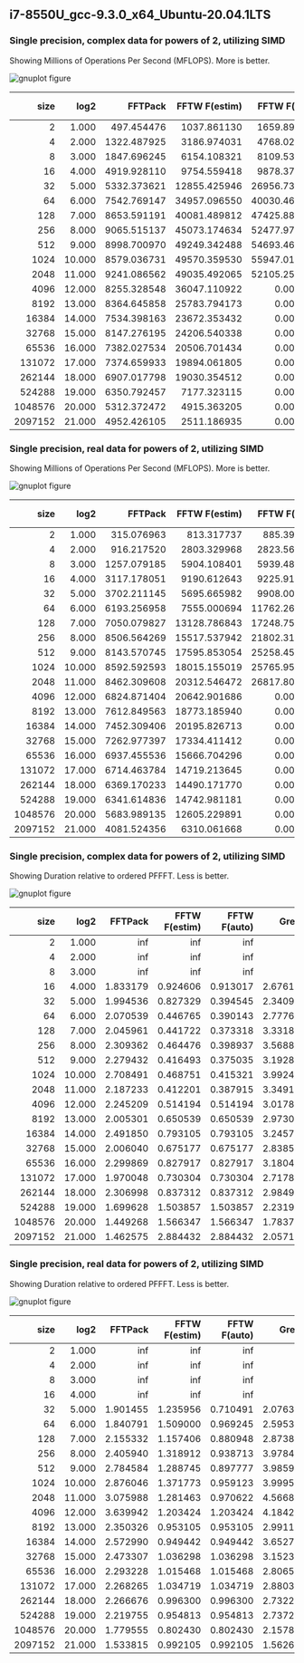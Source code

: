 
## i7-8550U_gcc-9.3.0_x64_Ubuntu-20.04.1LTS

### Single precision, complex data for powers of 2, utilizing SIMD

Showing Millions of Operations Per Second (MFLOPS). More is better.

![gnuplot figure](https://raw.githubusercontent.com/hayguen/pffft_benchmarks/master/platform/i7-8550U_gcc-9.3.0_x64_Ubuntu-20.04.1LTS/simd-cplx-pow2-6-mflops.png)

|size| log2| FFTPack      | FFTW F(estim)| FFTW F(auto) | Green        | Kiss         | Pocket       | PFFFT-U(simd)| PFFFT (simd) | 
|--------:|--------:|--------:|--------:|--------:|--------:|--------:|--------:|--------:|--------:|
|2| 1.000| 497.454476| 1037.861130| 1659.898419| 2153.815035| 1154.244765| 366.071403| 0.000000| 0.000000| 
|4| 2.000| 1322.487925| 3186.974031| 4768.022234| 6501.049593| 3423.679586| 1195.484906| 0.000000| 0.000000| 
|8| 3.000| 1847.696245| 6154.108321| 8109.535814| 9533.315421| 2435.917801| 2115.276555| 0.000000| 0.000000| 
|16| 4.000| 4919.928110| 9754.559418| 9878.373501| 3370.200688| 4788.266737| 3912.927491| 11021.139145| 9019.099156| 
|32| 5.000| 5332.373621| 12855.425946| 26956.731215| 4543.280010| 3175.036324| 5248.389594| 12552.009770| 10635.614399| 
|64| 6.000| 7542.769147| 34957.096550| 40030.462752| 5622.494943| 5271.824525| 7110.100878| 18935.134017| 15617.520447| 
|128| 7.000| 8653.591191| 40081.489812| 47425.889304| 5313.909769| 3758.061483| 8262.702689| 21470.087756| 17705.086378| 
|256| 8.000| 9065.515137| 45073.174634| 52477.973363| 5866.177819| 5680.739680| 9456.016336| 25295.637998| 20935.379238| 
|512| 9.000| 8998.700970| 49249.342488| 54693.468236| 6424.318165| 4226.589165| 10007.399320| 24100.705976| 20511.978548| 
|1024| 10.000| 8579.036731| 49570.359530| 55947.019868| 5820.007557| 5830.911272| 11195.785225| 27193.729478| 23236.157349| 
|2048| 11.000| 9241.086562| 49035.492065| 52105.252068| 6035.115744| 4586.138530| 11296.844003| 23234.543161| 20212.339087| 
|4096| 12.000| 8255.328548| 36047.110922| 0.000000| 6141.937047| 6006.728221| 11616.027273| 19785.409876| 18535.149376| 
|8192| 13.000| 8364.645858| 25783.794173| 0.000000| 5641.879139| 4823.798834| 11381.145439| 19263.244976| 16773.354334| 
|16384| 14.000| 7534.398163| 23672.353432| 0.000000| 5784.383002| 5842.066286| 11603.184595| 20551.768079| 18774.911992| 
|32768| 15.000| 8147.276195| 24206.540338| 0.000000| 5757.652056| 4364.937297| 11611.553809| 17730.219406| 16343.896920| 
|65536| 16.000| 7382.027534| 20506.701434| 0.000000| 5338.075683| 4754.353003| 11742.485535| 18775.483785| 16977.763208| 
|131072| 17.000| 7374.659933| 19894.061805| 0.000000| 5345.599360| 3803.079024| 10094.888704| 15936.122060| 14528.092824| 
|262144| 18.000| 6907.017798| 19030.354512| 0.000000| 5338.164492| 4199.556779| 10084.812311| 17072.392493| 15934.328224| 
|524288| 19.000| 6350.792457| 7177.323115| 0.000000| 4836.047504| 2012.449078| 7915.143553| 11492.164461| 10793.801047| 
|1048576| 20.000| 5312.372472| 4915.363205| 0.000000| 4316.282133| 1712.736791| 6418.569347| 8122.566860| 7699.172745| 
|2097152| 21.000| 4952.426105| 2511.186935| 0.000000| 3521.032320| 1054.746266| 5685.539892| 7599.207183| 7243.293787| 

### Single precision, real data for powers of 2, utilizing SIMD

Showing Millions of Operations Per Second (MFLOPS). More is better.

![gnuplot figure](https://raw.githubusercontent.com/hayguen/pffft_benchmarks/master/platform/i7-8550U_gcc-9.3.0_x64_Ubuntu-20.04.1LTS/simd-real-pow2-6-mflops.png)

|size| log2| FFTPack      | FFTW F(estim)| FFTW F(auto) | Green        | Kiss         | Pocket       | PFFFT-U(simd)| PFFFT (simd) | 
|--------:|--------:|--------:|--------:|--------:|--------:|--------:|--------:|--------:|--------:|
|2| 1.000| 315.076963| 813.317737| 885.397408| 1022.026896| 271.162714| 176.334189| 0.000000| 0.000000| 
|4| 2.000| 916.217520| 2803.329968| 2823.564160| 3612.966280| 1289.504982| 627.823893| 0.000000| 0.000000| 
|8| 3.000| 1257.079185| 5904.108401| 5939.481620| 5976.256915| 3050.314559| 1045.909719| 0.000000| 0.000000| 
|16| 4.000| 3117.178051| 9190.612643| 9225.912415| 8047.042600| 2567.240018| 2693.879684| 0.000000| 0.000000| 
|32| 5.000| 3702.211145| 5695.665982| 9908.009491| 3390.332181| 4532.392859| 3649.244594| 7926.748745| 7039.620868| 
|64| 6.000| 6193.256958| 7555.000694| 11762.263623| 4392.679789| 3268.044253| 6299.429665| 13116.860454| 11400.517381| 
|128| 7.000| 7050.079827| 13128.786843| 17248.755254| 5287.491424| 5054.726204| 6909.440660| 17374.977402| 15195.328599| 
|256| 8.000| 8506.564269| 15517.537942| 21802.313770| 5144.181360| 3808.570245| 8772.554546| 23667.602916| 20466.080931| 
|512| 9.000| 8143.570745| 17595.853054| 25258.452823| 5689.083346| 5438.521261| 7969.939343| 25931.886972| 22676.451807| 
|1024| 10.000| 8592.592593| 18015.155019| 25765.953893| 6178.959109| 4213.855869| 9115.678549| 27261.179369| 24712.835964| 
|2048| 11.000| 8462.309608| 20312.546472| 26817.804673| 5699.697557| 5684.452322| 8750.895809| 29198.930000| 26029.749256| 
|4096| 12.000| 6824.871404| 20642.901686| 0.000000| 5937.062219| 4545.429903| 9110.247458| 27735.957582| 24842.426018| 
|8192| 13.000| 7612.849563| 18773.185940| 0.000000| 5981.858865| 5770.802061| 8083.624599| 19636.451377| 17892.815122| 
|16384| 14.000| 7452.309406| 20195.826713| 0.000000| 5249.393533| 4769.963705| 8180.281778| 21150.771810| 19174.905291| 
|32768| 15.000| 7262.977397| 17334.411412| 0.000000| 5698.509671| 5640.862395| 7732.346054| 19807.595747| 17963.605093| 
|65536| 16.000| 6937.455536| 15666.704296| 0.000000| 5668.525533| 4324.053046| 7595.401723| 17589.809351| 15909.082488| 
|131072| 17.000| 6714.463784| 14719.213645| 0.000000| 5287.669673| 4805.376587| 7095.266185| 16865.466424| 15230.007300| 
|262144| 18.000| 6369.170233| 14490.171770| 0.000000| 5283.977604| 3762.782525| 7125.629719| 15879.997867| 14436.855296| 
|524288| 19.000| 6341.614836| 14742.981181| 0.000000| 5142.765248| 3803.661310| 6940.778914| 15186.378556| 14076.626421| 
|1048576| 20.000| 5683.989135| 12605.229891| 0.000000| 4687.420653| 2167.318951| 5540.655610| 11080.359808| 10115.011126| 
|2097152| 21.000| 4081.524356| 6310.061668| 0.000000| 4005.984573| 1707.368013| 4098.566687| 6908.872309| 6260.226413| 

### Single precision, complex data for powers of 2, utilizing SIMD

Showing Duration relative to ordered PFFFT. Less is better.

![gnuplot figure](https://raw.githubusercontent.com/hayguen/pffft_benchmarks/master/platform/i7-8550U_gcc-9.3.0_x64_Ubuntu-20.04.1LTS/simd-cplx-pow2-4-rel-pffft.png)

|size| log2| FFTPack      | FFTW F(estim)| FFTW F(auto) | Green        | Kiss         | Pocket       | PFFFT-U(simd)| PFFFT (simd) | 
|--------:|--------:|--------:|--------:|--------:|--------:|--------:|--------:|--------:|--------:|
|2| 1.000| inf| inf| inf| inf| inf| inf| 0.000000| 0.000000| 
|4| 2.000| inf| inf| inf| inf| inf| inf| 0.000000| 0.000000| 
|8| 3.000| inf| inf| inf| inf| inf| inf| 0.000000| 0.000000| 
|16| 4.000| 1.833179| 0.924606| 0.913017| 2.676133| 1.883587| 2.304964| 0.818349| 1.000000| 
|32| 5.000| 1.994536| 0.827329| 0.394545| 2.340964| 3.349779| 2.026457| 0.847323| 1.000000| 
|64| 6.000| 2.070539| 0.446765| 0.390143| 2.777698| 2.962457| 2.196535| 0.824791| 1.000000| 
|128| 7.000| 2.045961| 0.441722| 0.373318| 3.331813| 4.711209| 2.142752| 0.824632| 1.000000| 
|256| 8.000| 2.309362| 0.464476| 0.398937| 3.568843| 3.685324| 2.213968| 0.827619| 1.000000| 
|512| 9.000| 2.279432| 0.416493| 0.375035| 3.192865| 4.853086| 2.049661| 0.851098| 1.000000| 
|1024| 10.000| 2.708491| 0.468751| 0.415321| 3.992445| 3.984984| 2.075445| 0.854467| 1.000000| 
|2048| 11.000| 2.187233| 0.412201| 0.387915| 3.349158| 4.407291| 1.789202| 0.869924| 1.000000| 
|4096| 12.000| 2.245209| 0.514194| 0.514194| 3.017811| 3.085720| 1.595657| 0.936803| 1.000000| 
|8192| 13.000| 2.005301| 0.650539| 0.650539| 2.973031| 3.477248| 1.473796| 0.870748| 1.000000| 
|16384| 14.000| 2.491850| 0.793105| 0.793105| 3.245756| 3.213652| 1.618047| 0.913540| 1.000000| 
|32768| 15.000| 2.006040| 0.675177| 0.675177| 2.838577| 3.744239| 1.407537| 0.921799| 1.000000| 
|65536| 16.000| 2.299869| 0.827917| 0.827917| 3.180475| 3.570972| 1.445840| 0.904232| 1.000000| 
|131072| 17.000| 1.970048| 0.730304| 0.730304| 2.717800| 3.820124| 1.439165| 0.911668| 1.000000| 
|262144| 18.000| 2.306998| 0.837312| 0.837312| 2.984996| 3.794313| 1.580041| 0.933362| 1.000000| 
|524288| 19.000| 1.699628| 1.503857| 1.503857| 2.231953| 5.363548| 1.363690| 0.939232| 1.000000| 
|1048576| 20.000| 1.449268| 1.566347| 1.566347| 1.783734| 4.495203| 1.199524| 0.947856| 1.000000| 
|2097152| 21.000| 1.462575| 2.884432| 2.884432| 2.057136| 6.867325| 1.274009| 0.953175| 1.000000| 

### Single precision, real data for powers of 2, utilizing SIMD

Showing Duration relative to ordered PFFFT. Less is better.

![gnuplot figure](https://raw.githubusercontent.com/hayguen/pffft_benchmarks/master/platform/i7-8550U_gcc-9.3.0_x64_Ubuntu-20.04.1LTS/simd-real-pow2-4-rel-pffft.png)

|size| log2| FFTPack      | FFTW F(estim)| FFTW F(auto) | Green        | Kiss         | Pocket       | PFFFT-U(simd)| PFFFT (simd) | 
|--------:|--------:|--------:|--------:|--------:|--------:|--------:|--------:|--------:|--------:|
|2| 1.000| inf| inf| inf| inf| inf| inf| 0.000000| 0.000000| 
|4| 2.000| inf| inf| inf| inf| inf| inf| 0.000000| 0.000000| 
|8| 3.000| inf| inf| inf| inf| inf| inf| 0.000000| 0.000000| 
|16| 4.000| inf| inf| inf| inf| inf| inf| 0.000000| 0.000000| 
|32| 5.000| 1.901455| 1.235956| 0.710491| 2.076367| 1.553174| 1.929056| 0.888083| 1.000000| 
|64| 6.000| 1.840791| 1.509000| 0.969245| 2.595342| 3.488482| 1.809769| 0.869147| 1.000000| 
|128| 7.000| 2.155332| 1.157406| 0.880948| 2.873829| 3.006155| 2.199197| 0.874545| 1.000000| 
|256| 8.000| 2.405940| 1.318912| 0.938713| 3.978490| 5.373744| 2.332981| 0.864731| 1.000000| 
|512| 9.000| 2.784584| 1.288745| 0.897777| 3.985973| 4.169604| 2.845244| 0.874459| 1.000000| 
|1024| 10.000| 2.876046| 1.371773| 0.959123| 3.999502| 5.864644| 2.711022| 0.906514| 1.000000| 
|2048| 11.000| 3.075988| 1.281463| 0.970622| 4.566880| 4.579152| 2.974539| 0.891467| 1.000000| 
|4096| 12.000| 3.639942| 1.203424| 1.203424| 4.184242| 5.465286| 2.726865| 0.895674| 1.000000| 
|8192| 13.000| 2.350326| 0.953105| 0.953105| 2.991153| 3.100575| 2.213436| 0.911199| 1.000000| 
|16384| 14.000| 2.572990| 0.949442| 0.949442| 3.652708| 4.019901| 2.344020| 0.906583| 1.000000| 
|32768| 15.000| 2.473307| 1.036298| 1.036298| 3.152358| 3.184531| 2.323151| 0.906898| 1.000000| 
|65536| 16.000| 2.293228| 1.015468| 1.015468| 2.806544| 3.679221| 2.094568| 0.904440| 1.000000| 
|131072| 17.000| 2.268265| 1.034719| 1.034719| 2.880304| 3.169409| 2.146540| 0.903051| 1.000000| 
|262144| 18.000| 2.266676| 0.996300| 0.996300| 2.732246| 3.836737| 2.026032| 0.909112| 1.000000| 
|524288| 19.000| 2.219755| 0.954813| 0.954813| 2.737229| 3.700849| 2.028161| 0.926931| 1.000000| 
|1048576| 20.000| 1.779555| 0.802430| 0.802430| 2.157892| 4.667008| 1.825553| 0.912868| 1.000000| 
|2097152| 21.000| 1.533815| 0.992105| 0.992105| 1.562699| 3.666602| 1.527416| 0.906104| 1.000000| 


